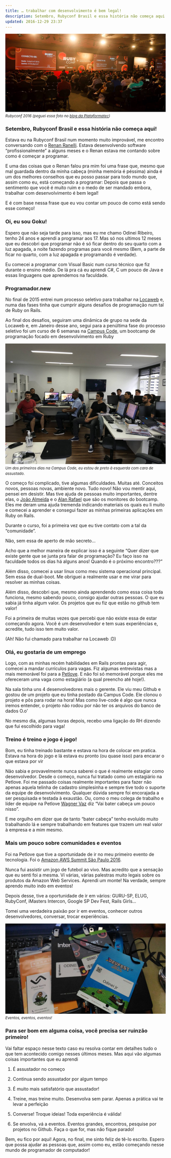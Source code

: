 ```yaml
---
title: … trabalhar com desenvolvimento é bem legal!
description: Setembro, Rubyconf Brasil e essa história não começa aqui!
updated: 2016-12-29 23:37
---
```



![Rubyconf 2016](/assets/2016-12-29-trabalhar-com-desenvolvimento-e-bem-legal/1.jpeg "Rubyconf 2016")
<small>
  *Rubyconf 2016 (peguei essa foto no [blog da Plataformatec](http://blog.plataformatec.com.br/2016/09/highlights-of-rubyconf-brazil-2016/))*
</small>

### Setembro, Rubyconf Brasil e essa história não começa aqui!

Estava eu na Rubyconf Brasil num momento muito improvável, me encontro conversando com o [Renan Ranelli](https://twitter.com/renanranelli). Estava desenvolvendo software “profissionalmente” a alguns meses e o Renan estava me contando sobre como é começar a programar.

E uma das coisas que o Renan falou pra mim foi uma frase que, mesmo que mal guardada dentro da minha cabeça (minha memória é péssima) ainda é um dos melhores conselhos que eu posso passar para todo mundo que, assim como eu, está começando a programar: Depois que passa o sentimento que você é muito ruim e o medo de ser mandado embora, trabalhar com desenvolvimento é bem legal!

E é com base nessa frase que eu vou contar um pouco de como está sendo esse começo!

### Oi, eu sou Goku!

Espero que não seja tarde para isso, mas eu me chamo Odinei Ribeiro, tenho 24 anos e aprendi a programar aos 17. Mas só nos ultimos 12 meses que eu descobri que programar não é só ficar dentro do seu quarto com a luz apagada, a noite fazendo programas para você mesmo (Bem, a parte de ficar no quarto, com a luz apagada e programando é verdade).

Eu comecei a programar com Visual Basic num curso técnico que fiz durante o ensino médio. De lá pra cá eu aprendi C#, C um pouco de Java e essas linguagens que aprendemos na faculdade.

### Programador.new

No final de 2015 entrei num processo seletivo para trabalhar na [Locaweb](http://www.locaweb.com.br/) e, numa das fases tinha que cumprir alguns desafios de programação num tal de Ruby on Rails.

Ao final dos desafios, seguiram uma dinâmica de grupo na sede da Locaweb e, em Janeiro desse ano, segui para a penúltima fase do processo seletivo foi um curso de 6 semanas na [Campus Code](http://www.campuscode.com.br/), um bootcamp de programação focado em desenvolvimento em Ruby

![Campus Code](/assets/2016-12-29-trabalhar-com-desenvolvimento-e-bem-legal/2.jpeg "Campus Code")
<small>
  *Um dos primeiros dias na Campus Code, eu estou de preto à esquerda com cara de assustado.*
</small>

O começo foi complicado, tive algumas dificuldades. Muitas até. Conceitos novos, pessoas novas, ambiente novo. Tudo novo! Não vou mentir aqui, pensei em desistir. Mas tive ajuda de pessoas muito importantes, dentre elas, o [João Almeida](https://twitter.com/joaorsalmeida) e o [Alan Rafael](https://twitter.com/alanrrb) que são os monitores do bootcamp. Eles me deram uma ajuda tremenda indicando materiais os quais eu li muito e comecei a aprender e consegui fazer as minhas primeiras aplicações em Ruby on Rails.

Durante o curso, foi a primeira vez que eu tive contato com a tal da “comunidade”.

Não, sem essa de aperto de mão secreto…

Acho que a melhor maneira de explicar isso é a seguinte “Quer dizer que existe gente que se junta pra falar de programação? Eu faço isso na faculdade todos os dias há alguns anos! Quando é o próximo encontro???”

Além disso, comecei a usar linux como meu sistema operacional principal. Sem essa de dual-boot. Me obriguei a realmente usar e me virar para resolver as minhas coisas.

Além disso, descobri que, mesmo ainda aprendendo como essa coisa toda funciona, mesmo sabendo pouco, consigo ajudar outras pessoas. O que eu sabia já tinha algum valor. Os projetos que eu fiz que estão no github tem valor!

Foi a primeira de muitas vezes que percebi que não existe essa de estar começando agora. Você é um desenvolvedor e tem suas experiências e, acredite, tudo isso tem muito valor.

(Ah! Não fui chamado para trabalhar na Locaweb :D)

### Olá, eu gostaria de um emprego

Logo, com as minhas recém habilidades em Rails prontas para agir, comecei a mandar currículos para vagas. Fiz algumas entrevistas mas a mais memorável foi para a [Petlove](http://www.petlove.com.br/). E não foi só memorável porque eles me ofereceram uma vaga como estagiário (a qual preencho até hoje!).

Na sala tinha uns 4 desenvolvedores mais o gerente. Ele viu meu Github e gostou de um projeto que eu tinha postado da Campus Code. Ele clonou o projeto e pôs para rodar na hora! Mas como live-code é algo que nunca iremos entender, o projeto não rodou por não ter os arquivos do banco de dados O.o’

No mesmo dia, algumas horas depois, recebo uma ligação do RH dizendo que fui escolhido para vaga!

### Treino é treino e jogo é jogo!

Bom, eu tinha treinado bastante e estava na hora de colocar em pratica. Estava na hora do jogo e lá estava eu pronto (ou quase isso) para encarar o que estava por vir

Não sabia e provavelmente nunca saberei o que é realmente estagiar como desenvolvedor. Desde o começo, nunca fui tratado como um estagiário na Petlove. Foi me passado coisas realmente importantes para fazer não apenas aquela telinha de cadastro simplesinha e sempre tive todo o suporte da equipe de desenvolvimento. Qualquer dúvida sempre foi encorajada a ser pesquisada e testada à exaustão. Ou, como o meu colega de trabalho e líder de equipe na Petlove [Wagner Vaz](https://github.com/0xdco) diz “Vai bater cabeça um pouco nisso”.

E me orgulho em dizer que de tanto “bater cabeça” tenho evoluído muito trabalhando lá e sempre trabalhando em features que trazem um real valor à empresa e a mim mesmo.

### Mais um pouco sobre comunidades e eventos

Foi na Petlove que tive a oportunidade de ir no meu primeiro evento de tecnologia. Foi o [Amazon AWS Summit São Paulo 2016](https://aws.amazon.com/pt/summits/sao-paulo/).

Nunca fui assistir um jogo de futebol ao vivo. Mas acredito que a sensação que eu senti foi a mesma. Ví várias, várias palestras muito legais sobre os produtos da Amazon Web Services. Aprendi um monte! Na verdade, sempre aprendo muito indo em eventos!

Depois desse, tive a oportunidade de ir em vários: GURU-SP, ELUG, RubyConf, iMasters Intercon, Google SP Dev Fest, Rails Girls…

Tomei uma verdadeira paixão por ir em eventos, conhecer outros desenvolvedores, conversar, trocar experiências.

![Eventos, eventos, eventos!](/assets/2016-12-29-trabalhar-com-desenvolvimento-e-bem-legal/3.jpeg "Eventos, eventos, eventos!")
<small>
  *Eventos, eventos, eventos!*
</small>

### Para ser bom em alguma coisa, você precisa ser ruinzão primeiro!

Vai faltar espaço nesse texto caso eu resolva contar em detalhes tudo o que tem acontecido comigo nesses últimos meses. Mas aqui vão algumas coisas importantes que eu aprendi

1. É assustador no começo

2. Continua sendo assustador por algum tempo

3. É muito mais satisfatório que assustador!

4. Treine, mas treine muito. Desenvolva sem parar. Apenas a prática vai te levar a perfeição

5. Converse! Troque ideias! Toda experiência é válida!

6. Se envolva, vá a eventos. Eventos grandes, encontros, pesquise por projetos no Github. Faça o que for, mas não fique parado!

Bem, eu fico por aqui! Agora, no final, me sinto feliz de tê-lo escrito. Espero que possa ajudar as pessoas que, assim como eu, estão começando nesse mundo de programador de computador!
